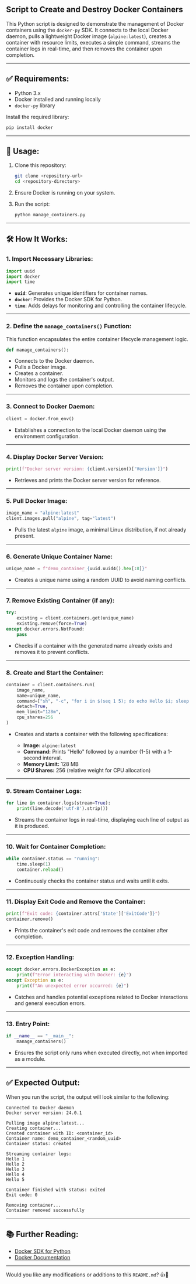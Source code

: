 ## Script to Create and Destroy Docker Containers

This Python script is designed to demonstrate the management of Docker containers using the `docker-py` SDK. It connects to the local Docker daemon, pulls a lightweight Docker image (`alpine:latest`), creates a container with resource limits, executes a simple command, streams the container logs in real-time, and then removes the container upon completion.

---

## ✅ **Requirements:**

* Python 3.x
* Docker installed and running locally
* `docker-py` library

Install the required library:

```bash
pip install docker
```

---

## 🚀 **Usage:**

1. Clone this repository:

   ```bash
   git clone <repository-url>
   cd <repository-directory>
   ```

2. Ensure Docker is running on your system.

3. Run the script:

   ```bash
   python manage_containers.py
   ```

---

## 🛠️ **How It Works:**

### **1. Import Necessary Libraries:**

```python
import uuid
import docker
import time
```

* **`uuid`**: Generates unique identifiers for container names.
* **`docker`**: Provides the Docker SDK for Python.
* **`time`**: Adds delays for monitoring and controlling the container lifecycle.

---

### **2. Define the `manage_containers()` Function:**

This function encapsulates the entire container lifecycle management logic.

```python
def manage_containers():
```

* Connects to the Docker daemon.
* Pulls a Docker image.
* Creates a container.
* Monitors and logs the container's output.
* Removes the container upon completion.

---

### **3. Connect to Docker Daemon:**

```python
client = docker.from_env()
```

* Establishes a connection to the local Docker daemon using the environment configuration.

---

### **4. Display Docker Server Version:**

```python
print(f"Docker server version: {client.version()['Version']}")
```

* Retrieves and prints the Docker server version for reference.

---

### **5. Pull Docker Image:**

```python
image_name = "alpine:latest"
client.images.pull("alpine", tag="latest")
```

* Pulls the latest `alpine` image, a minimal Linux distribution, if not already present.

---

### **6. Generate Unique Container Name:**

```python
unique_name = f"demo_container_{uuid.uuid4().hex[:8]}"
```

* Creates a unique name using a random UUID to avoid naming conflicts.

---

### **7. Remove Existing Container (if any):**

```python
try:
    existing = client.containers.get(unique_name)
    existing.remove(force=True)
except docker.errors.NotFound:
    pass
```

* Checks if a container with the generated name already exists and removes it to prevent conflicts.

---

### **8. Create and Start the Container:**

```python
container = client.containers.run(
    image_name,
    name=unique_name,
    command=["sh", "-c", "for i in $(seq 1 5); do echo Hello $i; sleep 1; done"],
    detach=True,
    mem_limit="128m",
    cpu_shares=256
)
```

* Creates and starts a container with the following specifications:

  * **Image:** `alpine:latest`
  * **Command:** Prints "Hello" followed by a number (1-5) with a 1-second interval.
  * **Memory Limit:** 128 MB
  * **CPU Shares:** 256 (relative weight for CPU allocation)

---

### **9. Stream Container Logs:**

```python
for line in container.logs(stream=True):
    print(line.decode('utf-8').strip())
```

* Streams the container logs in real-time, displaying each line of output as it is produced.

---

### **10. Wait for Container Completion:**

```python
while container.status == "running":
    time.sleep(1)
    container.reload()
```

* Continuously checks the container status and waits until it exits.

---

### **11. Display Exit Code and Remove the Container:**

```python
print(f"Exit code: {container.attrs['State']['ExitCode']}")
container.remove()
```

* Prints the container's exit code and removes the container after completion.

---

### **12. Exception Handling:**

```python
except docker.errors.DockerException as e:
    print(f"Error interacting with Docker: {e}")
except Exception as e:
    print(f"An unexpected error occurred: {e}")
```

* Catches and handles potential exceptions related to Docker interactions and general execution errors.

---

### **13. Entry Point:**

```python
if __name__ == "__main__":
    manage_containers()
```

* Ensures the script only runs when executed directly, not when imported as a module.

---

## ✅ **Expected Output:**

When you run the script, the output will look similar to the following:

```
Connected to Docker daemon
Docker server version: 24.0.1

Pulling image alpine:latest...
Creating container...
Created container with ID: <container_id>
Container name: demo_container_<random_uuid>
Container status: created

Streaming container logs:
Hello 1
Hello 2
Hello 3
Hello 4
Hello 5

Container finished with status: exited
Exit code: 0

Removing container...
Container removed successfully
```

---

## 📚 **Further Reading:**

* [Docker SDK for Python](https://docker-py.readthedocs.io/en/stable/)
* [Docker Documentation](https://docs.docker.com/)

---

Would you like any modifications or additions to this `README.md`? 👍🙂

